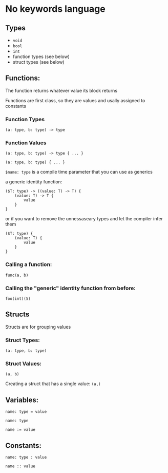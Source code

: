 # No keywords language

## Types
- `void`
- `bool`
- `int`
- function types (see below)
- struct types (see below)

## Functions:

The function returns whatever value its block returns

Functions are first class, so they are values and usally assigned to constants

### Function Types
`(a: type, b: type) -> type`

### Function Values
`(a: type, b: type) -> type { ... }`

`(a: type, b: type) { ... }`

`$name: type` is a compile time parameter that you can use as generics

a generic identity function:

```
($T: type) -> ((value: T) -> T) {
    (value: T) -> T {
        value
    }
}
```

or if you want to remove the unnessaseary types and let the compiler infer them

```
($T: type) {
    (value: T) {
        value
    }
}
```

### Calling a function:
`func(a, b)`

### Calling the "generic" identity function from before:
`foo(int)(5)`

## Structs

Structs are for grouping values

### Struct Types:
`(a: type, b: type)`

### Struct Values:
`(a, b)`

Creating a struct that has a single value: `(a,)`

## Variables:
`name: type = value`

`name: type`

`name := value`

## Constants:

`name: type : value`

`name :: value`
